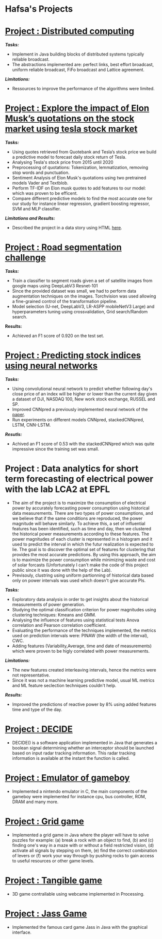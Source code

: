 # Hafsa's Projects

# [Project : Distributed computing](https://github.com/aoutir/Distributed-Algorithms) 

***Tasks:***
* Implement in Java building blocks of distributed systems typically reliable broadcast. 
* The abstractions implemented are: perfect links, best effort broadcast, uniform reliable broadcast, FiFo broadcast and Lattice agreement. 

***Limitations:***
* Ressources to improve the performance of the algorithms were limited.


# [Project  : Explore the impact of Elon Musk’s quotations on the stock market using tesla stock market](https://github.com/epfl-ada/ada-2021-project-noname)


***Tasks:***

* Using quotes retrieved from Quotebank and Tesla’s stock price we build a predictive model to forecast daily stock return of Tesla.
* Analysing Tesla's stock price from 2015 until 2020
* Preprocessing of quotations: Tokenization, lemmatization, removing stop words and punctuation. 
* Sentiment Analysis of Elon Musk's quotations using two pretrained models Vader and Textblob. 
* Perform TF-IDF on Elon musk quotes to add features to our model: which was proven to be efficent. 
* Compare different predictive models to find the most accurate one for our study for instance linear regression, gradient boosting regressor, SVM and MLP classifier.

***Limitations and Results:***
* Described the project in a data story using HTML [here](https://aoutir.github.io/).

# [Project : Road segmentation challenge](https://github.com/aoutir/Project_Machine_Learning)

***Tasks:***
* Train a classifier to segment roads given a set of satellite images from google maps using DeepLabV3 Resnet-101 
* Since the provided dataset was small, we had to perform data augmentation techniques on the images. Torchvision was used allowing a fine-grained control of the transformation pipeline. 
* Model selection (U-net, DeepLabV3, LR-ASPP mobileNetV3 Large) and hyperparameters tuning using crossvalidation, Grid search/Random search. 

**Results:**
* Achieved an F1 score of 0.920 on the test set.



# [Project : Predicting stock indices using neural networks](https://github.com/aoutir/Project_Deep_learning)

***Tasks:***
* Using convolutional neural network to predict whether following day's close price of an index will be higher or lower than the current day given a dataset of DJI, NASDAQ 100, New work stock exchange, RUSSEL and SP. 
* Improved CNNpred a previously implemented neural network of the [paper](https://www.sciencedirect.com/science/article/abs/pii/S0957417419301915). 
* Run experiments on different models CNNpred, stackedCNNpred, LSTM, CNN-LSTM. 

***Resutls:***
* Achived an F1 score of 0.53 with the stackedCNNpred which was quite impressive since the training set was small.


# Project : Data analytics for short term forecasting of electrical power with the lab LCA2 at EPFL 
* The aim of the project is to maximize the consumption of electrical power by accurately forecasting power consumption using historical data measurements. There are two types of power consumptions, and we believe that if the same conditions are reproduced, the power magnitude will behave similarly. To achieve this, a set of influential features has been identified, such as time and day, then we clustered the historical power measurements according to these features. The power magnitudes of each cluster is represented in a histogram and it used to predict the interval in which the futur realization is expected to lie. The goal is to discover the optimal set of features for clustering that provides the most accurate predictions. By using this approach, the aim is to maximize the power consumption while minimizing waste and cost of solar forcasts (Unfortunately I can't make the code of this project public since it was done with the help of the Lab).
* Previsouly, clustring using uniform partionning of historical data based only on power intervals was used which doesn't give accurate PIs.


***Tasks:***
* Exploratory data analysis in order to get insights about the historical measurements of power generation.
* Studying the optimal classification criterion for power magnitudes using clustering techniques: Kmeans and GMM.
* Analysing the influence of features using statistical tests Anova correlation and Pearson correlation coefficient. 
* Evaluating the performance of the techniques implemented, the metrics used on prediction intervals were: PINAW (the width of the interval), CWC.
* Adding features (Variability,Average, time and date of measurements) which were proven to be higly correlated with power measurements.

***Limitations:***
* The new features created interleaving intervals, hence the metrics were not representative.
* Since it was not a machine learning predictive model, usual ML metrics and ML feature seclection techniques couldn't help.


***Results:***
* Improved the predictions of reactive power by 8% using added features time and type of the day.





# [Project : DECIDE ](https://github.com/aoutir/DECIDE)

* DECIDE() is a software application implemented in Java that generates a boolean signal determining whether an interceptor should be launched based on input radar tracking information. This radar tracking information is available at the instant the function is called.

# [Project : Emulator of gameboy](https://github.com/aoutir/Emulator_gameboy)

* Implemented a nintendo emulator in C, the main components of the gameboy were implemented for instance cpu, bus controller, ROM, DRAM and many more.

# [Project : Grid game](https://github.com/aoutir/game_java)

* Implemented a grid game in Java where the player will have to solve puzzles for example: (a) break a rock with
an object to find, (b) and (c) finding one's way in a maze with or without a field
restricted vision, (d) activate all signals by stepping on them, (e) find the correct
combination of levers or (f) work your way through by pushing rocks to gain access to
useful resources or other game levels.

# [Project : Tangible game](https://github.com/aoutir/Project_computer_vision) 

* 3D game contrallable using webcame implemented in Processing. 

# [Project : Jass Game](https://github.com/aoutir/game_java)

* Implemented the famous card game Jass in Java with the graphical interface.

